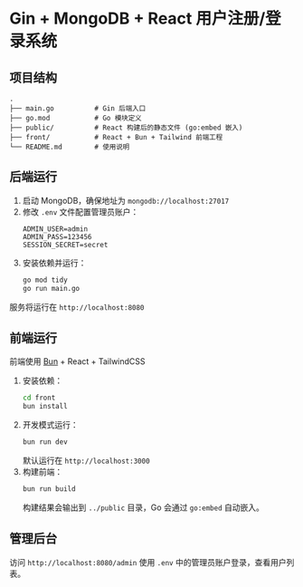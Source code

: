 # Gin + MongoDB + React 用户注册/登录系统

## 项目结构
```
.
├── main.go          # Gin 后端入口
├── go.mod           # Go 模块定义
├── public/          # React 构建后的静态文件 (go:embed 嵌入)
├── front/           # React + Bun + Tailwind 前端工程
└── README.md        # 使用说明
```

## 后端运行

1. 启动 MongoDB，确保地址为 `mongodb://localhost:27017`
2. 修改 `.env` 文件配置管理员账户：
   ```env
   ADMIN_USER=admin
   ADMIN_PASS=123456
   SESSION_SECRET=secret
   ```
3. 安装依赖并运行：
   ```bash
   go mod tidy
   go run main.go
   ```

服务将运行在 `http://localhost:8080`

## 前端运行

前端使用 [Bun](https://bun.sh/) + React + TailwindCSS

1. 安装依赖：
   ```bash
   cd front
   bun install
   ```
2. 开发模式运行：
   ```bash
   bun run dev
   ```
   默认运行在 `http://localhost:3000`
3. 构建前端：
   ```bash
   bun run build
   ```
   构建结果会输出到 `../public` 目录，Go 会通过 `go:embed` 自动嵌入。

## 管理后台

访问 `http://localhost:8080/admin` 使用 `.env` 中的管理员账户登录，查看用户列表。
